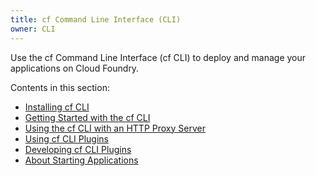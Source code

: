 ```yaml
---
title: cf Command Line Interface (CLI)
owner: CLI
---
```


Use the cf Command Line Interface (cf CLI) to deploy and manage your applications on Cloud Foundry.

Contents in this section:

* [Installing cf CLI](./install-go-cli.html)
* [Getting Started with the cf CLI](./getting-started.html)
* [Using the cf CLI with an HTTP Proxy Server](./http-proxy.html)
* [Using cf CLI Plugins](./use-cli-plugins.html)
* [Developing cf CLI Plugins](./develop-cli-plugins.html)
* [About Starting Applications](../devguide/deploy-apps/app-startup.html)

